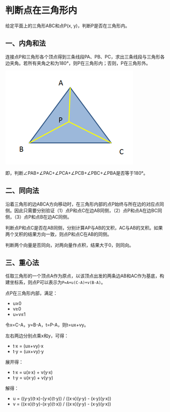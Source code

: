 # 判断点在三角形内

给定平面上的三角形ABC和点P(x, y)，判断P是否在三角形内。

## 一、内角和法

连接点P和三角形各个顶点得到三条线段PA、PB、PC，求出三条线段与三角形各边夹角。若所有夹角之和为180°，则P在三角形内；否则，P在三角形外。

![](1.png)

即，判断∠PAB+∠PAC+∠PCA+∠PCB+∠PBC+∠PBA是否等于180°。

## 二、同向法

沿着三角形的边ABCA方向移动时，在三角形内部的点P始终与所在边的对应点同侧。因此只需要分别验证（1）点P和点C在边AB同侧，（2）点P和点A在边BC同侧，（3）点P和点B在边AC同侧。

判断点P和点C是否在AB同侧，分别计算AP与AB的叉积，AC与AB的叉积。如果两个叉积的结果方向一致，则点P和点C在AB的同侧。

判断两个向量是否同向，对两向量作点积，结果大于0，则同向。

## 三、重心法

任取三角形的一个顶点A作为原点，以该顶点出发的两条边AB和AC作为基底，构建坐标系，则点P可以表示为`P=A+u(C-A)+v(B-A)`。

点P在三角形内部，满足：
- u≥0
- v≥0
- u+v≤1

令x=C-A，y=B-A，t=P-A，则t=ux+vy。

左右两边分别点乘x和y，可得：
- t·x = (ux+vy)·x
- t·y = (ux+vy)·y

展开得：
- t·x = u(x·x) + v(y·x)
- t·y = u(x·y) + v(y·y)

解得：
- u = ((y·y)(t·x)-(y·x)(t·y)) / ((x·x)(y·y) - (x·y)(y·x))
- v = ((x·x)(t·y)-(x·y)(t·x)) / ((x·x)(y·y) - (x·y)(y·x))